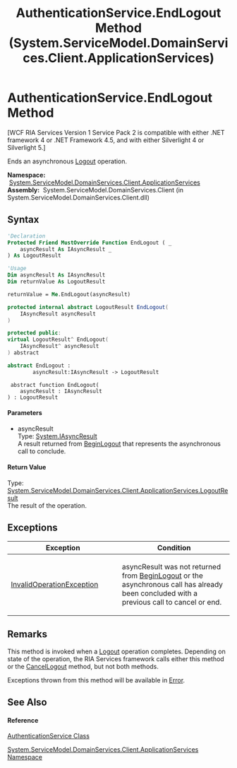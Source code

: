 ﻿---
title: AuthenticationService.EndLogout Method  (System.ServiceModel.DomainServices.Client.ApplicationServices)
TOCTitle: EndLogout Method
ms:assetid: M:System.ServiceModel.DomainServices.Client.ApplicationServices.AuthenticationService.EndLogout(System.IAsyncResult)
ms:mtpsurl: https://msdn.microsoft.com/en-us/library/system.servicemodel.domainservices.client.applicationservices.authenticationservice.endlogout(v=VS.91)
ms:contentKeyID: 28898895
ms.date: 01/27/2012
mtps_version: v=VS.91
f1_keywords:
- System.ServiceModel.DomainServices.Client.ApplicationServices.AuthenticationService.EndLogout
dev_langs:
- CSharp
- JScript
- VB
- FSharp
- c++
api_location:
- System.ServiceModel.DomainServices.Client.dll
api_name:
- System.ServiceModel.DomainServices.Client.ApplicationServices.AuthenticationService.EndLogout
api_type:
- Managed
topic_type:
- apiref
- kbSyntax
product_family_name: VS
ROBOTS: INDEX,FOLLOW
---

# AuthenticationService.EndLogout Method

\[WCF RIA Services Version 1 Service Pack 2 is compatible with either .NET framework 4 or .NET Framework 4.5, and with either Silverlight 4 or Silverlight 5.\]

Ends an asynchronous [Logout](ff457902\(v=vs.91\).md) operation.

**Namespace:**  [System.ServiceModel.DomainServices.Client.ApplicationServices](ff457765\(v=vs.91\).md)  
**Assembly:**  System.ServiceModel.DomainServices.Client (in System.ServiceModel.DomainServices.Client.dll)

## Syntax

``` vb
'Declaration
Protected Friend MustOverride Function EndLogout ( _
    asyncResult As IAsyncResult _
) As LogoutResult
```

``` vb
'Usage
Dim asyncResult As IAsyncResult
Dim returnValue As LogoutResult

returnValue = Me.EndLogout(asyncResult)
```

``` csharp
protected internal abstract LogoutResult EndLogout(
    IAsyncResult asyncResult
)
```

``` c++
protected public:
virtual LogoutResult^ EndLogout(
    IAsyncResult^ asyncResult
) abstract
```

``` fsharp
abstract EndLogout : 
        asyncResult:IAsyncResult -> LogoutResult 
```

``` jscript
 abstract function EndLogout(
    asyncResult : IAsyncResult
) : LogoutResult
```

#### Parameters

  - asyncResult  
    Type: [System.IAsyncResult](https://msdn.microsoft.com/en-us/library/ft8a6455)  
    A result returned from [BeginLogout](https://msdn.microsoft.com/en-us/library/m:system.servicemodel.domainservices.client.applicationservices.authenticationservice.beginlogout\(system.asynccallback%2csystem.object\)\(v=VS.91\)) that represents the asynchronous call to conclude.  

#### Return Value

Type: [System.ServiceModel.DomainServices.Client.ApplicationServices.LogoutResult](ff457851\(v=vs.91\).md)  
The result of the operation.  

## Exceptions

<table>
<colgroup>
<col style="width: 50%" />
<col style="width: 50%" />
</colgroup>
<thead>
<tr class="header">
<th>Exception</th>
<th>Condition</th>
</tr>
</thead>
<tbody>
<tr class="odd">
<td><a href="https://msdn.microsoft.com/en-us/library/2asft85a">InvalidOperationException</a></td>
<td><p>asyncResult was not returned from <a href="ff457922(v=vs.91).md">BeginLogout</a> or the asynchronous call has already been concluded with a previous call to cancel or end.</p></td>
</tr>
</tbody>
</table>

## Remarks

This method is invoked when a [Logout](ff457902\(v=vs.91\).md) operation completes. Depending on state of the operation, the RIA Services framework calls either this method or the [CancelLogout](https://msdn.microsoft.com/en-us/library/m:system.servicemodel.domainservices.client.applicationservices.authenticationservice.cancellogout\(system.iasyncresult\)\(v=VS.91\)) method, but not both methods.

Exceptions thrown from this method will be available in [Error](ff422735\(v=vs.91\).md).

## See Also

#### Reference

[AuthenticationService Class](ff457927\(v=vs.91\).md)

[System.ServiceModel.DomainServices.Client.ApplicationServices Namespace](ff457765\(v=vs.91\).md)

